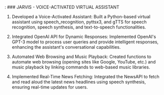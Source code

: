 : ### JARVIS - VOICE-ACTIVATED VIRTUAL ASSISTANT

1. Developed a Voice-Activated Assistant: Built a Python-based virtual assistant using speech_recognition, pyttsx3, and gTTS for speech recognition, speech synthesis, and text-to-speech functionalities.

2. Integrated OpenAI API for Dynamic Responses: Implemented OpenAI's GPT-3 model to process user queries and provide intelligent responses, enhancing the assistant's conversational capabilities.

3. Automated Web Browsing and Music Playback: Created functions to automate web browsing (opening sites like Google, YouTube, etc.) and music playback by linking commands to web-based music libraries.

4. Implemented Real-Time News Fetching: Integrated the NewsAPI to fetch and read aloud the latest news headlines using speech synthesis, ensuring real-time updates for users.

